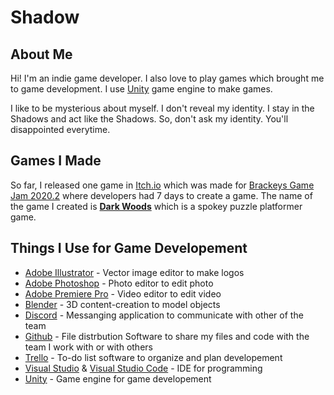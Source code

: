 # Shadow

## About Me
Hi! I'm an indie game developer. I also love to play games which brought me to game development. I use [Unity](https://unity.com/) game engine to make games.

I like to be mysterious about myself. I don't reveal my identity. I stay in the Shadows and act like the Shadows. So, don't ask my identity. You'll disappointed everytime.

## Games I Made
So far, I released one game in [Itch.io](https://itch.io/) which was made for [Brackeys Game Jam 2020.2](https://itch.io/jam/brackeys-4) where developers had 7 days to create a game. The name of the game I created is **[Dark Woods](https://shadowryt.itch.io/dark-woods)** which is a spokey puzzle platformer game.

## Things I Use for Game Developement
- [Adobe Illustrator](https://www.adobe.com/products/illustrator.html) - Vector image editor to make logos
- [Adobe Photoshop](https://www.adobe.com/products/photoshop.html) - Photo editor to edit photo
- [Adobe Premiere Pro](https://www.adobe.com/products/premiere.html) - Video editor to edit video
- [Blender](https://www.blender.org/) - 3D content-creation to model objects
- [Discord](https://discord.com/) - Messanging application to communicate with other of the team
- [Github](https://github.com/) - File distrbution Software to share my files and code with the team I work with or with others
- [Trello](https://trello.com/) - To-do list software to organize and plan developement
- [Visual Studio](https://visualstudio.microsoft.com/) & [Visual Studio Code](https://code.visualstudio.com/) - IDE for programming
- [Unity](https://unity.com/) - Game engine for game developement
